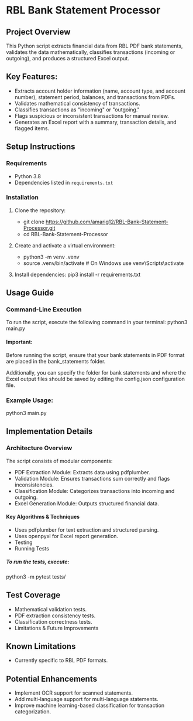 # RBL Bank Statement Processor

## Project Overview
This Python script extracts financial data from RBL PDF bank statements, validates the data mathematically, classifies transactions (incoming or outgoing), and produces a structured Excel output.

## Key Features:
- Extracts account holder information (name, account type, and account number), statement period, balances, and transactions from PDFs.
- Validates mathematical consistency of transactions.
- Classifies transactions as "incoming" or "outgoing."
- Flags suspicious or inconsistent transactions for manual review.
- Generates an Excel report with a summary, transaction details, and flagged items.


## Setup Instructions

### Requirements
- Python 3.8
- Dependencies listed in `requirements.txt`

### Installation
1. Clone the repository:
   - git clone https://github.com/amarig12/RBL-Bank-Statement-Processor.git
   - cd RBL-Bank-Statement-Processor

2. Create and activate a virtual environment:
    - python3 -m venv .venv
    - source .venv/bin/activate  # On Windows use venv\Scripts\activate

3. Install dependencies:
    pip3 install -r requirements.txt

## Usage Guide

### Command-Line Execution
To run the script, execute the following command in your terminal:
python3 main.py

#### Important:
Before running the script, ensure that your bank statements in PDF format are placed in the bank_statements folder.

Additionally, you can specify the folder for bank statements and where the Excel output files should be saved by editing the config.json configuration file.


### Example Usage:
python3 main.py

## Implementation Details

### Architecture Overview
The script consists of modular components:

- PDF Extraction Module: Extracts data using pdfplumber.
- Validation Module: Ensures transactions sum correctly and flags inconsistencies.
- Classification Module: Categorizes transactions into incoming and outgoing.
- Excel Generation Module: Outputs structured financial data.


#### Key Algorithms & Techniques
- Uses pdfplumber for text extraction and structured parsing.
- Uses openpyxl for Excel report generation.
- Testing
- Running Tests

##### To run the tests, execute:

python3 -m pytest tests/


## Test Coverage
- Mathematical validation tests.
- PDF extraction consistency tests.
- Classification correctness tests.
- Limitations & Future Improvements


## Known Limitations
- Currently specific to RBL PDF formats.


## Potential Enhancements
- Implement OCR support for scanned statements.
- Add multi-language support for multi-language statements.
- Improve machine learning-based classification for transaction categorization.

